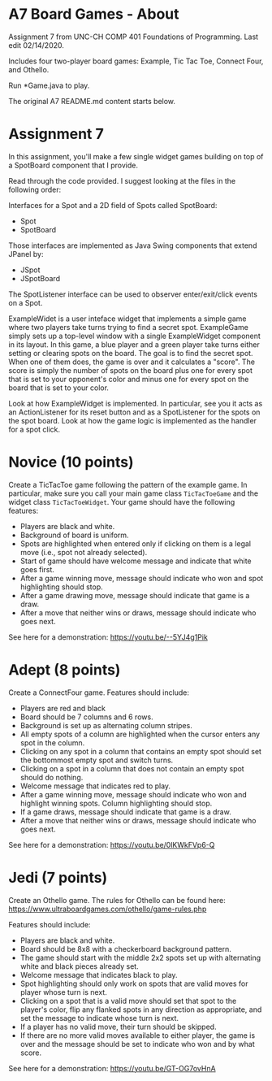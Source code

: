 # A7 Board Games - About

Assignment 7 from UNC-CH COMP 401 Foundations of Programming. Last edit 02/14/2020.

Includes four two-player board games: Example, Tic Tac Toe, Connect Four, and Othello.

Run *Game.java to play.

The original A7 README.md content starts below. 

# Assignment 7

In this assignment, you'll make a few single widget games building on top of a SpotBoard component that I provide.

Read through the code provided. I suggest looking at the files in the following order:

Interfaces for a Spot and a 2D field of Spots called SpotBoard:
* Spot
* SpotBoard

Those interfaces are implemented as Java Swing components that extend JPanel by:
* JSpot
* JSpotBoard

The SpotListener interface can be used to observer enter/exit/click events on a Spot.

ExampleWidet is a user inteface widget that implements a simple game where two players
take turns trying to find a secret spot. ExampleGame simply sets up a top-level window 
with a single ExampleWidget component in its layout. In this game, a blue player
and a green player take turns either setting or clearing spots on the board. The goal is to
find the secret spot. When one of them does, the game is over and it calculates a "score". The
score is simply the number of spots on the board plus one for every spot that is set to your
opponent's color and minus one for every spot on the board that is set to your color. 

Look at how ExampleWidget is implemented. In particular, see you it acts as an ActionListener
for its reset button and as a SpotListener for the spots on the spot board. Look at how the
game logic is implemented as the handler for a spot click.

# Novice (10 points)

Create a TicTacToe game following the pattern of the example game. In particular, make sure you call your main game class `TicTacToeGame`
and the widget class `TicTacToeWidget`. Your game should have the following features:

* Players are black and white.
* Background of board is uniform.
* Spots are highlighted when entered only if clicking on them is a legal move (i.e., spot not already selected).
* Start of game should have welcome message and indicate that white goes first.
* After a game winning move, message should indicate who won and spot highlighting should stop.
* After a game drawing move, message should indicate that game is a draw.
* After a move that neither wins or draws, message should indicate who goes next.

See here for a demonstration: https://youtu.be/--5YJ4g1Pik

# Adept (8 points)

Create a ConnectFour game. Features should include:

* Players are red and black
* Board should be 7 columns and 6 rows.
* Background is set up as alternating column stripes.
* All empty spots of a column are highlighted when the cursor enters any spot in the column.
* Clicking on any spot in a column that contains an empty spot should set the bottommost empty spot and switch turns.
* Clicking on a spot in a column that does not contain an empty spot should do nothing.
* Welcome message that indicates red to play.
* After a game winning move, message should indicate who won and highlight winning spots. Column highlighting should stop.
* If a game draws, message should indicate that game is a draw.
* After a move that neither wins or draws, message should indicate who goes next.

See here for a demonstration: https://youtu.be/0lKWkFVp6-Q

# Jedi (7 points)

Create an Othello game. The rules for Othello can be found here: https://www.ultraboardgames.com/othello/game-rules.php

Features should include:
* Players are black and white.
* Board should be 8x8 with a checkerboard background pattern.
* The game should start with the middle 2x2 spots set up with alternating white and black pieces already set.
* Welcome message that indicates black to play.
* Spot highlighting should only work on spots that are valid moves for player whose turn is next.
* Clicking on a spot that is a valid move should set that spot to the player's color, flip any flanked spots in any direction as appropriate, and set the message to indicate whose turn is next.
* If a player has no valid move, their turn should be skipped.
* If there are no more valid moves available to either player, the game is over and the message should be set to indicate who won and by what score.

See here for a demonstration: https://youtu.be/GT-OG7ovHnA
